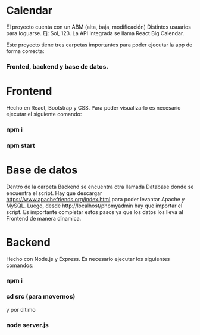 # Calendar
El proyecto cuenta con un ABM (alta, baja, modificación) 
Distintos usuarios para loguarse. Ej: Sol, 123.
La API integrada se llama React Big Calendar.


Este proyecto tiene tres carpetas importantes para poder ejecutar la app de forma correcta:
### Fronted, backend y base de datos.


# Frontend
Hecho en React, Bootstrap y CSS. Para poder visualizarlo es necesario ejecutar el siguiente comando:

### npm i
### npm start

# Base de datos
Dentro de la carpeta Backend se encuentra otra llamada Database donde se encuentra el script. Hay que descargar https://www.apachefriends.org/index.html para poder levantar Apache y MySQL. Luego, desde http://localhost/phpmyadmin hay que importar el script.
Es importante completar estos pasos ya que los datos los lleva al Frontend de manera dinamica. 

# Backend
Hecho con Node.js y Express. Es necesario ejecutar los siguientes comandos:

### npm i
### cd src (para movernos)
y por último
### node server.js

